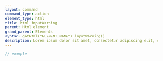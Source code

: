 ```yaml
---
layout: command
command_type: action
element_type: html
title: html.inputWarning
parent: Html element
grand_parent: Elements
syntax: getHtml("ELEMENT_NAME").inputWarning()
description: Lorem ipsum dolor sit amet, consectetur adipiscing elit, sed do eiusmod tempor incididunt ut labore et dolore magna aliqua. Ut enim ad minim veniam, quis nostrud exercitation ullamco laboris nisi ut aliquip ex ea commodo consequat.
---
```


```javascript
// example
```